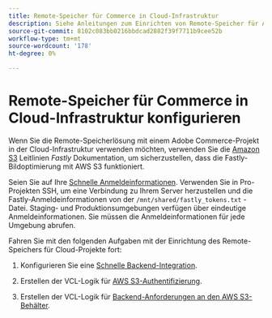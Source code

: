 ```yaml
---
title: Remote-Speicher für Commerce in Cloud-Infrastruktur
description: Siehe Anleitungen zum Einrichten von Remote-Speicher für Adobe Commerce in der Cloud-Infrastruktur.
source-git-commit: 8102c083bb0216bbdcad2882f39f7711b9cee52b
workflow-type: tm+mt
source-wordcount: '178'
ht-degree: 0%

---
```



# Remote-Speicher für Commerce in Cloud-Infrastruktur konfigurieren

Wenn Sie die Remote-Speicherlösung mit einem Adobe Commerce-Projekt in der Cloud-Infrastruktur verwenden möchten, verwenden Sie die [Amazon S3](https://docs.fastly.com/en/guides/amazon-s3) Leitlinien _Fastly_ Dokumentation, um sicherzustellen, dass die Fastly-Bildoptimierung mit AWS S3 funktioniert.

Seien Sie auf Ihre [Schnelle Anmeldeinformationen](https://experienceleague.adobe.com/docs/commerce-cloud-service/user-guide/cdn/setup-fastly/fastly-configuration.html#get-fastly-credentials). Verwenden Sie in Pro-Projekten SSH, um eine Verbindung zu Ihrem Server herzustellen und die Fastly-Anmeldeinformationen von der `/mnt/shared/fastly_tokens.txt` -Datei. Staging- und Produktionsumgebungen verfügen über eindeutige Anmeldeinformationen. Sie müssen die Anmeldeinformationen für jede Umgebung abrufen.

Fahren Sie mit den folgenden Aufgaben mit der Einrichtung des Remote-Speichers für Cloud-Projekte fort:

1. Konfigurieren Sie eine [Schnelle Backend-Integration](https://github.com/fastly/fastly-magento2/blob/master/Documentation/Guides/Edge-Modules/EDGE-MODULE-OTHER-CMS-INTEGRATION.md).

1. Erstellen der VCL-Logik für [AWS S3-Authentifizierung](https://docs.fastly.com/en/guides/amazon-s3#using-an-amazon-s3-private-bucket).

1. Erstellen der VCL-Logik für [Backend-Anforderungen an den AWS S3-Behälter](https://developer.fastly.com/reference/vcl/variables/backend-connection/req-backend/).
